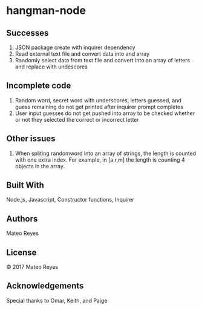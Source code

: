 # hangman-node

## Successes
1. JSON package create with inquirer dependency 
2. Read external text file and convert data into and array
3. Randomly select data from text file and convert into an array of letters and replace with undescores

## Incomplete code
1. Random word, secret word with underscores, letters guessed, and guess remaining do not get printed after inquirer prompt completes
2. User input guesses do not get pushed into array to be checked whether or not they selected the correct or incorrect letter

## Other issues
1. When spliting randomword into an array of strings, the length is counted with one extra index. For example, in [a,r,m] the length is counting 4 objects in the array.

## Built With
Node.js, Javascript, Constructor functions, Inquirer

## Authors
Mateo Reyes

## License
&copy; 2017 Mateo Reyes

## Acknowledgements
Special thanks to Omar, Keith, and Paige